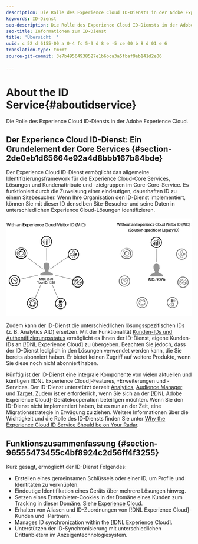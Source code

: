 ```yaml
---
description: Die Rolle des Experience Cloud ID-Diensts in der Adobe Experience Cloud.
keywords: ID-Dienst
seo-description: Die Rolle des Experience Cloud ID-Diensts in der Adobe Experience Cloud.
seo-title: Informationen zum ID-Dienst
title: 'Übersicht  '
uuid: c 52 d 6155-00 a 0-4 fc 5-9 d 8 e -5 ce 00 b 8 d 01 e 6
translation-type: tm+mt
source-git-commit: 3e7b49564938527e1b6bca3a5fbaf9eb141d2e06

---
```



# About the ID Service{#aboutidservice}

Die Rolle des Experience Cloud ID-Diensts in der Adobe Experience Cloud.

<!--
mcvid-functionality.xml
-->

## Der Experience Cloud ID-Dienst: Ein Grundelement der Core Services {#section-2de0eb1d65664e92a4d8bbb167b84bde}

Der Experience Cloud ID-Dienst ermöglicht das allgemeine Identifizierungsframework für die Experience Cloud-Core Services, Lösungen und Kundenattribute und -zielgruppen im Core-Core-Service. Es funktioniert durch die Zuweisung einer eindeutigen, dauerhaften ID zu einem Sitebesucher. Wenn Ihre Organisation den ID-Dienst implementiert, können Sie mit dieser ID denselben Site-Besucher und seine Daten in unterschiedlichen Experience Cloud-Lösungen identifizieren.

![](assets/ecid.png)

Zudem kann der ID-Dienst die unterschiedlichen lösungsspezifischen IDs (z. B. Analytics AID) ersetzen. Mit der Funktionalität [Kunden-IDs und Authentifizierungsstatus](../reference/authenticated-state.md) ermöglicht es Ihnen der ID-Dienst, eigene Kunden-IDs an [!DNL Experience Cloud] zu übergeben. Beachten Sie jedoch, dass der ID-Dienst lediglich in den Lösungen verwendet werden kann, die Sie bereits abonniert haben. Er bietet keinen Zugriff auf weitere Produkte, wenn Sie diese noch nicht abonniert haben.

Künftig ist der ID-Dienst eine integrale Komponente von vielen aktuellen und künftigen [!DNL Experience Cloud]-Features, -Erweiterungen und -Services. Der ID-Dienst unterstützt derzeit [Analytics](http://www.adobe.com/marketing-cloud/web-analytics.html), [Audience Manager](http://www.adobe.com/marketing-cloud/data-management-platform.html) und [Target](http://www.adobe.com/marketing-cloud/testing-targeting.html). Zudem ist er erforderlich, wenn Sie sich an der [!DNL Adobe Experience Cloud]-Gerätekooperation beteiligen möchten. Wenn Sie den ID-Dienst nicht implementiert haben, ist es nun an der Zeit, eine Migrationsstrategie in Erwägung zu ziehen. Weitere Informationen über die Wichtigkeit und die Rolle des ID-Diensts finden Sie unter [Why the Experience Cloud ID Service Should be on Your Radar](http://blogs.adobe.com/digitalmarketing/analytics/why-new-adobe-marketing-cloud-id-service-should-be-on-your-radar/).

## Funktionszusammenfassung {#section-96555473455c4bf8924c2d56ff4f3255}

Kurz gesagt, ermöglicht der ID-Dienst Folgendes:

* Erstellen eines gemeinsamen Schlüssels oder einer ID, um Profile und Identitäten zu verknüpfen.
* Eindeutige Identifikation eines Geräts über mehrere Lösungen hinweg.
* Setzen eines Erstanbieter-Cookies in der Domäne eines Kunden zum Tracking in dieser Domäne. Siehe [Experience Cloud](../introduction/cookies.md).
* Erhalten von Aliasen und ID-Zuordnungen von [!DNL Experience Cloud]-Kunden und -Partnern.
* Manages ID synchronization within the [!DNL Experience Cloud].
* Unterstützen der ID-Synchronisierung mit unterschiedlichen Drittanbietern im Anzeigentechnologiesystem.
